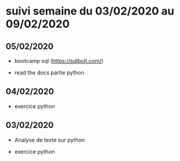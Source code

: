 # suivi semaine du 03/02/2020 au 09/02/2020

## 05/02/2020

* bootcamp sql (https://sqlbolt.com/)
  
* read the docs partie python

## 04/02/2020

* exercice python

## 03/02/2020

* Analyse de texte sur python

* exercice python